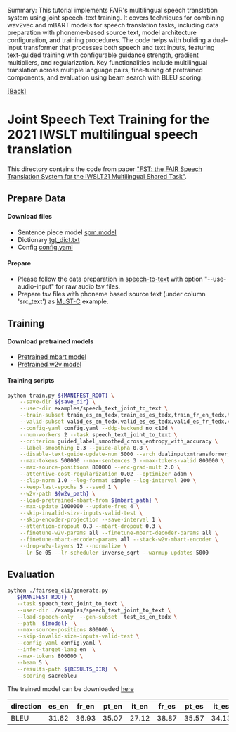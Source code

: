 Summary: This tutorial implements FAIR's multilingual speech translation system using joint speech-text training. It covers techniques for combining wav2vec and mBART models for speech translation tasks, including data preparation with phoneme-based source text, model architecture configuration, and training procedures. The code helps with building a dual-input transformer that processes both speech and text inputs, featuring text-guided training with configurable guidance strength, gradient multipliers, and regularization. Key functionalities include multilingual translation across multiple language pairs, fine-tuning of pretrained components, and evaluation using beam search with BLEU scoring.

[[Back]](..)

# Joint Speech Text Training for the 2021 IWSLT multilingual speech translation

This directory contains the code from paper ["FST: the FAIR Speech Translation System for the IWSLT21 Multilingual Shared Task"](https://arxiv.org/pdf/2107.06959.pdf).

## Prepare Data
#### Download files
-   Sentence piece model [spm.model](https://dl.fbaipublicfiles.com/joint_speech_text_4_s2t/iwslt/iwslt_data/spm.model)
-   Dictionary [tgt_dict.txt](https://dl.fbaipublicfiles.com/joint_speech_text_4_s2t/iwslt/iwslt_data/dict.txt)
-   Config [config.yaml](https://dl.fbaipublicfiles.com/joint_speech_text_4_s2t/iwslt/iwslt_data/config.yaml)

#### Prepare
-   Please follow the data preparation in [speech-to-text](https://github.com/pytorch/fairseq/blob/main/examples/speech_to_text/docs/mtedx_example.md) with option "--use-audio-input" for raw audio tsv files. 
-   Prepare tsv files with phoneme based source text (under column 'src_text') as [MuST-C](ende-mustc.md) example.


## Training

#### Download pretrained models
- [Pretrained mbart model](https://dl.fbaipublicfiles.com/joint_speech_text_4_s2t/iwslt/iwslt_data/mbart.pt)
- [Pretrained w2v model](https://dl.fbaipublicfiles.com/joint_speech_text_4_s2t/iwslt/iwslt_data/xlsr_53_56k.pt)


#### Training scripts

```bash
python train.py ${MANIFEST_ROOT} \
    --save-dir ${save_dir} \
    --user-dir examples/speech_text_joint_to_text \
    --train-subset train_es_en_tedx,train_es_es_tedx,train_fr_en_tedx,train_fr_es_tedx,train_fr_fr_tedx,train_it_it_tedx,train_pt_en_tedx,train_pt_pt_tedx \
    --valid-subset valid_es_en_tedx,valid_es_es_tedx,valid_es_fr_tedx,valid_es_it_tedx,valid_es_pt_tedx,valid_fr_en_tedx,valid_fr_es_tedx,valid_fr_fr_tedx,valid_fr_pt_tedx,valid_it_en_tedx,valid_it_es_tedx,valid_it_it_tedx,valid_pt_en_tedx,valid_pt_es_tedx,valid_pt_pt_tedx \
    --config-yaml config.yaml --ddp-backend no_c10d \
    --num-workers 2 --task speech_text_joint_to_text \
    --criterion guided_label_smoothed_cross_entropy_with_accuracy \
    --label-smoothing 0.3 --guide-alpha 0.8 \
    --disable-text-guide-update-num 5000 --arch dualinputxmtransformer_base \
    --max-tokens 500000 --max-sentences 3 --max-tokens-valid 800000 \
    --max-source-positions 800000 --enc-grad-mult 2.0 \
    --attentive-cost-regularization 0.02 --optimizer adam \
    --clip-norm 1.0 --log-format simple --log-interval 200 \
    --keep-last-epochs 5 --seed 1 \
    --w2v-path ${w2v_path} \
    --load-pretrained-mbart-from ${mbart_path} \
    --max-update 1000000 --update-freq 4 \
    --skip-invalid-size-inputs-valid-test \
    --skip-encoder-projection --save-interval 1 \
    --attention-dropout 0.3 --mbart-dropout 0.3 \
    --finetune-w2v-params all --finetune-mbart-decoder-params all \
    --finetune-mbart-encoder-params all --stack-w2v-mbart-encoder \
    --drop-w2v-layers 12 --normalize \
    --lr 5e-05 --lr-scheduler inverse_sqrt --warmup-updates 5000
```

## Evaluation
```bash
python ./fairseq_cli/generate.py
   ${MANIFEST_ROOT} \
   --task speech_text_joint_to_text \
   --user-dir ./examples/speech_text_joint_to_text \
   --load-speech-only  --gen-subset  test_es_en_tedx \
   --path  ${model}  \
   --max-source-positions 800000 \
   --skip-invalid-size-inputs-valid-test \
   --config-yaml config.yaml \
   --infer-target-lang en  \
   --max-tokens 800000 \
   --beam 5 \
   --results-path ${RESULTS_DIR}  \
   --scoring sacrebleu
```
The trained model can be downloaded [here](https://dl.fbaipublicfiles.com/joint_speech_text_4_s2t/iwslt/iwslt_data/checkpoint17.pt)

|direction|es_en|fr_en|pt_en|it_en|fr_es|pt_es|it_es|es_es|fr_fr|pt_pt|it_it|
|---|---|---|---|---|---|---|---|---|---|---|---|
|BLEU|31.62|36.93|35.07|27.12|38.87|35.57|34.13|74.59|74.64|70.84|69.76|
